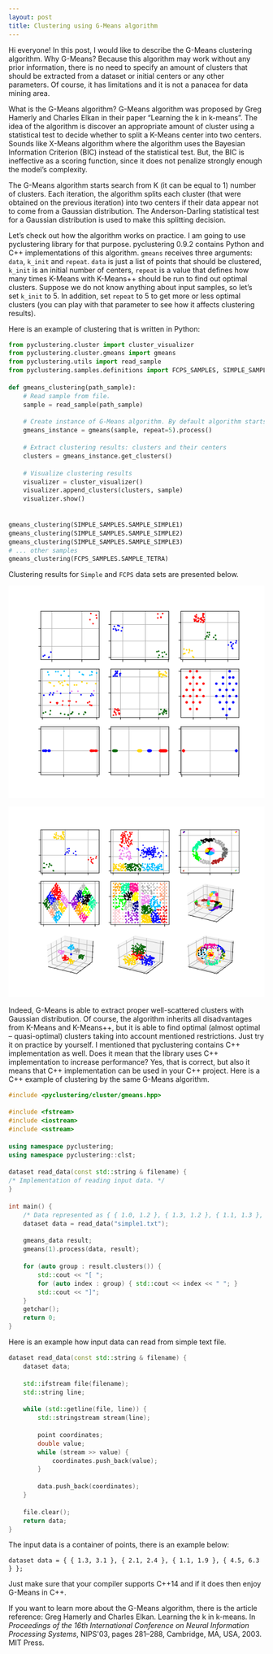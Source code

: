 ```yaml
---
layout: post
title: Clustering using G-Means algorithm
---
```


Hi everyone! In this post, I would like to describe the G-Means clustering algorithm. Why G-Means? Because this algorithm may work without any prior information, there is no need to specify an amount of clusters that should be extracted from a dataset or initial centers or any other parameters. Of course, it has limitations and it is not a panacea for data mining area.

What is the G-Means algorithm? G-Means algorithm was proposed by Greg Hamerly and Charles Elkan in their paper “Learning the k in k-means”. The idea of the algorithm is discover an appropriate amount of cluster using a statistical test to decide whether to split a K-Means center into two centers. Sounds like X-Means algorithm where the algorithm uses the Bayesian Information Criterion (BIC) instead of the statistical test. But, the BIC is ineffective as a scoring function, since it does not penalize strongly enough the model’s complexity.

The G-Means algorithm starts search from K (it can be equal to 1) number of clusters. Each iteration, the algorithm splits each cluster (that were obtained on the previous iteration) into two centers if their data appear not to come from a Gaussian distribution. The Anderson-Darling statistical test for a Gaussian distribution is used to make this splitting decision.

Let’s check out how the algorithm works on practice. I am going to use pyclustering library for that purpose. pyclustering 0.9.2 contains Python and C++ implementations of this algorithm. `gmeans` receives three arguments: `data`, `k_init` and `repeat`. `data` is just a list of points that should be clustered, `k_init` is an initial number of centers, `repeat` is a value that defines how many times K-Means with K-Means++ should be run to find out optimal clusters. Suppose we do not know anything about input samples, so let’s set `k_init` to 5. In addition, set `repeat` to 5 to get more or less optimal clusters (you can play with that parameter to see how it affects clustering results).

Here is an example of clustering that is written in Python:

```python
from pyclustering.cluster import cluster_visualizer
from pyclustering.cluster.gmeans import gmeans
from pyclustering.utils import read_sample
from pyclustering.samples.definitions import FCPS_SAMPLES, SIMPLE_SAMPLES

def gmeans_clustering(path_sample):
    # Read sample from file.
    sample = read_sample(path_sample)

    # Create instance of G-Means algorithm. By default algorithm starts search from a single cluster.
    gmeans_instance = gmeans(sample, repeat=5).process()

    # Extract clustering results: clusters and their centers
    clusters = gmeans_instance.get_clusters()

    # Visualize clustering results
    visualizer = cluster_visualizer()
    visualizer.append_clusters(clusters, sample)
    visualizer.show()


gmeans_clustering(SIMPLE_SAMPLES.SAMPLE_SIMPLE1)
gmeans_clustering(SIMPLE_SAMPLES.SAMPLE_SIMPLE2)
gmeans_clustering(SIMPLE_SAMPLES.SAMPLE_SIMPLE3)
# ... other samples
gmeans_clustering(FCPS_SAMPLES.SAMPLE_TETRA)
```

Clustering results for `Simple` and `FCPS` data sets are presented below.
<p align="center">
  <img src="images/post/21-11-2019/g-means_simple_clustering.png">
</p>
<p align="center">
  <img src="images/post/21-11-2019/g-means_fcps_clustering.png">
</p>

Indeed, G-Means is able to extract proper well-scattered clusters with Gaussian distribution. Of course, the algorithm inherits all disadvantages from K-Means and K-Means++, but it is able to find optimal (almost optimal – quasi-optimal) clusters taking into account mentioned restrictions. Just try it on practice by yourself.
I mentioned that pyclustering contains C++ implementation as well. Does it mean that the library uses C++ implementation to increase performance? Yes, that is correct, but also it means that C++ implementation can be used in your C++ project. Here is a C++ example of clustering by the same G-Means algorithm.

```cpp
#include <pyclustering/cluster/gmeans.hpp>

#include <fstream>
#include <iostream>
#include <sstream>

using namespace pyclustering;
using namespace pyclustering::clst;

dataset read_data(const std::string & filename) {
/* Implementation of reading input data. */
}

int main() {
    /* Data represented as { { 1.0, 1.2 }, { 1.3, 1.2 }, { 1.1, 1.3 }, ... */
    dataset data = read_data("simple1.txt");
    
    gmeans_data result;
    gmeans(1).process(data, result);

    for (auto group : result.clusters()) {
        std::cout << "[ ";
        for (auto index : group) { std::cout << index << " "; }
        std::cout << "]";
    }
    getchar();
    return 0;
}
```

Here is an example how input data can read from simple text file.

```cpp
dataset read_data(const std::string & filename) {
    dataset data;

    std::ifstream file(filename);
    std::string line;

    while (std::getline(file, line)) {
        std::stringstream stream(line);

        point coordinates;
        double value;
        while (stream >> value) {
            coordinates.push_back(value);
        }

        data.push_back(coordinates);
    }

    file.clear();
    return data;
}
```

The input data is a container of points, there is an example below:

```
dataset data = { { 1.3, 3.1 }, { 2.1, 2.4 }, { 1.1, 1.9 }, { 4.5, 6.3 } };
```

Just make sure that your compiler supports C++14 and if it does then enjoy G-Means in C++.

If you want to learn more about the G-Means algorithm, there is the article reference:
Greg Hamerly and Charles Elkan. Learning the k in k-means. In _Proceedings of the 16th International Conference on Neural Information Processing Systems_, NIPS'03, pages 281–288, Cambridge, MA, USA, 2003. MIT Press.

